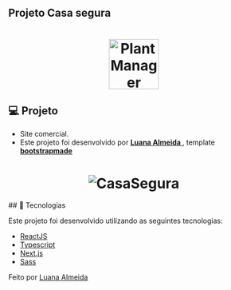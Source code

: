 ## Projeto Casa segura 


<h1 align="center">
    <img alt="PlantManager" title="Podcast" src="https://raw.githubusercontent.com/luanaAlm/casasegura.github.io/main/assets/img/icon.png" height="100"  />
</h1>

## 💻 Projeto

 - Site comercial.
 - Este projeto foi desenvolvido por **[ Luana Almeida ](https://github.com/luanaAlm)** , template **[ bootstrapmade ](https://bootstrapmade.com/)**
<h1 align = "center">
    <img alt = "CasaSegura" title = "Casa Segura" src = "https://raw.githubusercontent.com/luanaAlm/casasegura.github.io/main/assets/img/screencapture-luanaalm-github-io-casasegura-github-io-2021-10-11-12_31_26.png" />
</h1>
## 🧪 Tecnologias

Este projeto foi desenvolvido utilizando as seguintes tecnologias:

- [ReactJS](https://reactjs.org/)
- [Typescript](https://www.typescriptlang.org/)
- [Next.js](https://nextjs.org/)
- [Sass](https://sass-lang.com/)

Feito por [Luana Almeida](https://github.com/luanaAlm) 

